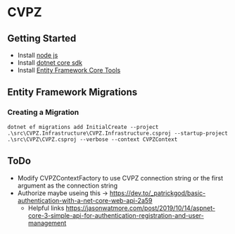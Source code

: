 # CVPZ

## Getting Started

- Install [node js](https://nodejs.org/en/)
- Install [dotnet core sdk](https://dotnet.microsoft.com/download/dotnet-core/3.1)
- Install [Entity Framework Core Tools](https://docs.microsoft.com/en-us/ef/core/miscellaneous/cli/)

## Entity Framework Migrations

### Creating a Migration

``` PS
dotnet ef migrations add InitialCreate --project .\src\CVPZ.Infrastructure\CVPZ.Infrastructure.csproj --startup-project .\src\CVPZ\CVPZ.csproj --verbose --context CVPZContext
```

## ToDo

- Modify CVPZContextFactory to use CVPZ connection string or the first argument as the connection string
- Authorize maybe useing this -> <https://dev.to/_patrickgod/basic-authentication-with-a-net-core-web-api-2a59>
    - Helpful links <https://jasonwatmore.com/post/2019/10/14/aspnet-core-3-simple-api-for-authentication-registration-and-user-management>
